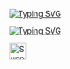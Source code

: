<a href="https://git.io/typing-svg"><img src="https://readme-typing-svg.demolab.com?font=Black+Ops+One&size=100&pause=1000&color=1BAFBAFF&center=true&width=1000&height=200&lines=Njabulo-+JB+BOT; WhatsApp+bot+MULTI 🤦" alt="Typing SVG" /></a>
  </p>


<a href="https://git.io/typing-svg"><img src="https://readme-typing-svg.demolab.com?font=Black+Ops+One&size=50&pause=1000&color=DAA520&center=true&width=910&height=100&lines=+✅𝐓𝐇𝐄; 𝐁𝐎𝐓+ 𝐈𝐒+100%+𝐒𝐀𝐅𝐄+𝐎𝐍+𝐇𝐄𝐑𝐎𝐊𝐔💯" alt="Typing SVG" /></a>


</div>






<p align="cent
    <a href="httpBCCZR34g5EqMHpFLzZN">
        <img height="30" title="Support Group" src="https://img.shields.io/badge/Support%20Group-25D366?style=for-the-badge&logo=whatsapp&logoColor=white">
    </a>
</p>
